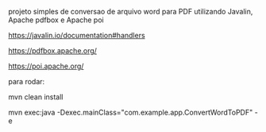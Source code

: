 
projeto simples de conversao de arquivo word para PDF utilizando Javalin, Apache pdfbox e Apache poi

https://javalin.io/documentation#handlers

https://pdfbox.apache.org/

https://poi.apache.org/

para rodar:

mvn clean install

mvn exec:java -Dexec.mainClass="com.example.app.ConvertWordToPDF" -e

